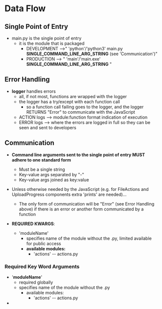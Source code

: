 

# Data Flow

## Single Point of Entry

- main.py is the single point of entry
  - it is the module that is packaged
    - DEVELOPMENT -->" 'python'/'python3' main.py **SINGLE_COMMAND_LINE_ARG_STRING** (see 'Communication')"
    - PRODUCTION --> " 'main'/'main.exe' **SINGLE_COMMAND_LINE_ARG_STRING** "

## Error Handling

- **logger** handles errors
  - all, if not most, functions are wrapped with the logger
  - the logger has a try/except with each function call
    - so a function call failing goes to the logger, and the logger RETURNS "Error" to communicate with the JavaScript
  - ACTION logs --> module:function format indication of execution
  - ERROR logs --> where the errors are logged in full so they can be seen and sent to developers

## Communication

- **Command line arguments sent to the single point of entry MUST adhere to one standard form**

  - Must be a single string
  - Key-value args separated by "-"
  - Key-value args joined as key:value
- Unless otherwise needed by the JavaScript (e.g. for FileActions and UploadProgress components extra 'prints' are needed)...
  - The only form of communication will be "Error" (see Error Handling above) if there is an error or another form communicated by a function
- **REQUIRED KWARGS**:
  - 'moduleName' 
    - specifies name of the module without the .py, limited available for public access
    - **available modules:**
      - 'actions' -- actions.py 

### Required Key Word Arguments

* '**moduleName**'
  * required globally
  * specifies name of the module without the .py
    * available modules:
      * 'actions' -- actions.py
* 